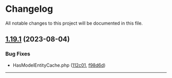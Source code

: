<!--- BEGIN HEADER -->
# Changelog

All notable changes to this project will be documented in this file.
<!--- END HEADER -->

## [1.19.1](https://github.com/efureev/laravel-support/compare/v1.19.0...v1.19.1) (2023-08-04)

### Bug Fixes

* HasModelEntityCache.php ([112c01](https://github.com/efureev/laravel-support/commit/112c019baba08c5f8eb7e262548eef5c56cc8366), [f98d6d](https://github.com/efureev/laravel-support/commit/f98d6d5c916265568bbd40bfad60ec3b5be76805))


---

